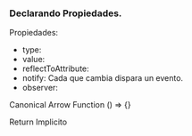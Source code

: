 ### Declarando Propiedades.

Propiedades:

- type:
- value:
- reflectToAttribute:
- notify: Cada que cambia dispara un evento.
- observer:


Canonical Arrow Function () => {}

Return Implicito  